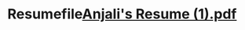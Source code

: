 # Resumefile[Anjali's Resume (1).pdf](https://github.com/Anjali060/Resumefile/files/10950462/Anjali.s.Resume.1.pdf)
